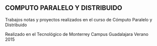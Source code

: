 COMPUTO PARALELO Y DISTRIBUIDO
------------------------------
Trabajos notas y proyectos realizados en el curso de Cómputo Paralelo y Distribuido

Realizado en el Tecnológico de Monterrey Campus Guadalajara
Verano 2015

